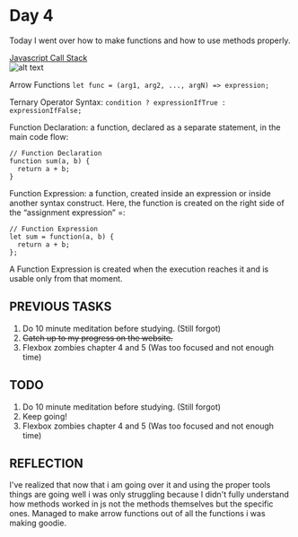 # Day 4

Today I went over how to make functions and how to use methods properly.

[Javascript Call Stack](https://www.javascripttutorial.net/javascript-call-stack/)  
![alt text](https://www.javascripttutorial.net/wp-content/uploads/2019/12/JavaScript-Call-Stack.png)

Arrow Functions
```let func = (arg1, arg2, ..., argN) => expression;```  

Ternary Operator Syntax:
```condition ? expressionIfTrue : expressionIfFalse;```  

Function Declaration: a function, declared as a separate statement, in the main code flow:

```
// Function Declaration
function sum(a, b) {
  return a + b;
}
```

Function Expression: a function, created inside an expression or inside another syntax construct. Here, the function is created on the right side of the “assignment expression” =:

```
// Function Expression
let sum = function(a, b) {
  return a + b;
};
```

A Function Expression is created when the execution reaches it and is usable only from that moment.

## PREVIOUS TASKS

1. Do 10 minute meditation before studying. (Still forgot)
2. ~~Catch up to my progress on the website.~~
3. Flexbox zombies chapter 4 and 5 (Was too focused and not enough time)

## TODO

1. Do 10 minute meditation before studying. (Still forgot)
2. Keep going!
3. Flexbox zombies chapter 4 and 5 (Was too focused and not enough time)

## REFLECTION

I've realized that now that i am going over it and using the proper tools things are going well i was only struggling because I didn't fully understand how methods worked in js not the methods themselves but the specific ones. Managed to make arrow functions out of all the functions i was making goodie.

